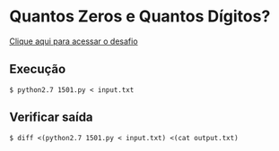 # Quantos Zeros e Quantos Dígitos?
[Clique aqui para acessar o desafio](https://www.urionlinejudge.com.br/judge/pt/problems/view/1501)

## Execução
```
$ python2.7 1501.py < input.txt
```

## Verificar saída
```
$ diff <(python2.7 1501.py < input.txt) <(cat output.txt)
```